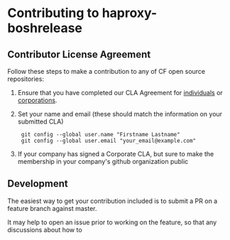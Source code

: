 # Contributing to haproxy-boshrelease

## Contributor License Agreement

Follow these steps to make a contribution to any of CF open source repositories:

1. Ensure that you have completed our CLA Agreement for
   [individuals](http://cloudfoundry.org/pdfs/CFF_Individual_CLA.pdf) or
   [corporations](http://cloudfoundry.org/pdfs/CFF_Corporate_CLA.pdf).

1. Set your name and email (these should match the information on your submitted CLA)

        git config --global user.name "Firstname Lastname"
        git config --global user.email "your_email@example.com"

1. If your company has signed a Corporate CLA, but sure to make the membership in your company's github organization public


## Development

The easiest way to get your contribution included is to submit a PR on a feature branch against master.

It may help to open an issue prior to working on the feature, so that any discussions about how to